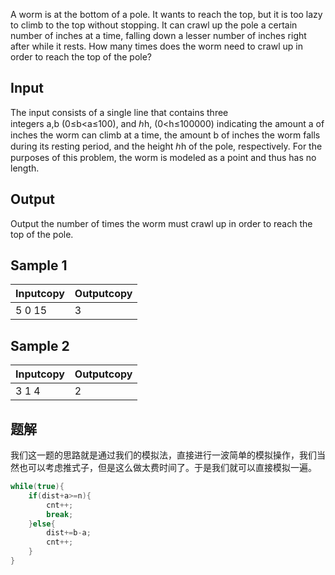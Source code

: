 A worm is at the bottom of a pole. It wants to reach the top, but it is too lazy to climb to the top without stopping. It can crawl up the pole a certain number of inches at a time, falling down a lesser number of inches right after while it rests. How many times does the worm need to crawl up in order to reach the top of the pole?

## Input

The input consists of a single line that contains three integers a,b (0≤b<a≤100), and ℎh, (0<h≤100000) indicating the amount a of inches the worm can climb at a time, the amount b of inches the worm falls during its resting period, and the height ℎh of the pole, respectively. For the purposes of this problem, the worm is modeled as a point and thus has no length.

## Output

Output the number of times the worm must crawl up in order to reach the top of the pole.

## Sample 1

|Inputcopy|Outputcopy|
|---|---|
|5 0 15|3|

## Sample 2

|Inputcopy|Outputcopy|
|---|---|
|3 1 4|2|

## 题解
我们这一题的思路就是通过我们的模拟法，直接进行一波简单的模拟操作，我们当然也可以考虑推式子，但是这么做太费时间了。于是我们就可以直接模拟一遍。

```cpp
while(true){
	if(dist+a>=n){
		cnt++;
		break;
	}else{
		dist+=b-a;
		cnt++;
	}
}
```